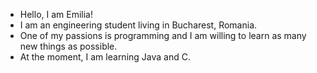 - Hello, I am Emilia!
- I am an engineering student living in Bucharest, Romania.
- One of my passions is programming and I am willing to learn as many new things as possible.
- At the moment, I am learning Java and C.
